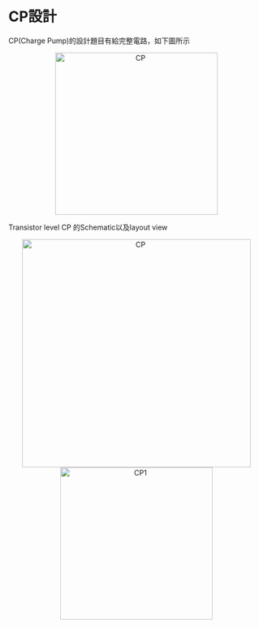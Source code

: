 # CP設計

CP(Charge Pump)的設計題目有給完整電路，如下圖所示

<div align="center"><img width="320" alt="CP" src="https://github.com/user-attachments/assets/bdf9b1dc-983c-4931-8313-f08830d55e4a"></div> 

Transistor level CP 的Schematic以及layout view
<div align="center"><img width="450" alt="CP" src="https://github.com/user-attachments/assets/516da799-427c-444a-950c-d5c7d97824a8"></div>     
<div align="center"><img width="300"  alt="CP1" src="https://github.com/user-attachments/assets/a0a36788-9d9e-4af1-bc33-6ee982393edf"></div>
